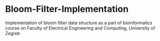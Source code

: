 Bloom-Filter-Implementation
===========================

Implementation of bloom filter data structure as a part of bioinformatics course on Faculty of Electrical Engineering and Computing, University of Zagreb
